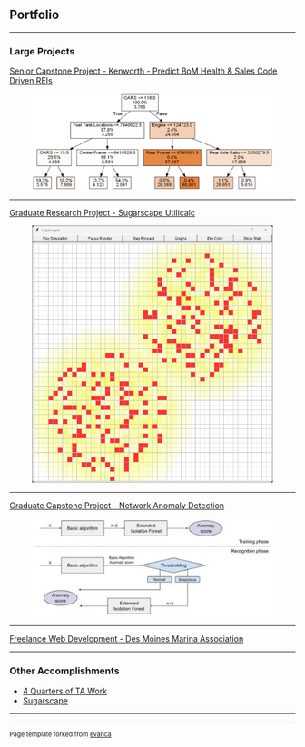 ## Portfolio

---

### Large Projects

[Senior Capstone Project - Kenworth - Predict BoM Health & Sales Code Driven REIs](/kenworth)

<figure>
<a href="images/kenworth-decision-tree.png?raw=true" target="_blank">
<img src="images/kenworth-decision-tree.png?raw=true" alt="Example Decision Tree from Kenworth project"/>
</a>
</figure>

---
[Graduate Research Project - Sugarscape Utilicalc](/sugarscape-utilicalc)

<figure>
<a href="images/sugarscape.png?raw=true" target="_blank">
<img src="images/sugarscape.png?raw=true" alt="Standard Sugarscape Run"/>
</a>
</figure>

---
[Graduate Capstone Project - Network Anomaly Detection](/anomaly-detection)

<figure>
<a href="images/pipeline.jpg?raw=true" target="_blank">
<img src="images/pipeline.jpg?raw=true" alt="Example of the pipeline we used"/>
</a>
</figure>

---
[Freelance Web Development - Des Moines Marina Association](/marina)

---

### Other Accomplishments

- [4 Quarters of TA Work](/ta)
- [Sugarscape](/sugarscape)

---

---
<p style="font-size:11px">Page template forked from <a href="https://github.com/evanca/quick-portfolio">evanca</a></p>
<!-- Remove above link if you don't want to attribute -->
